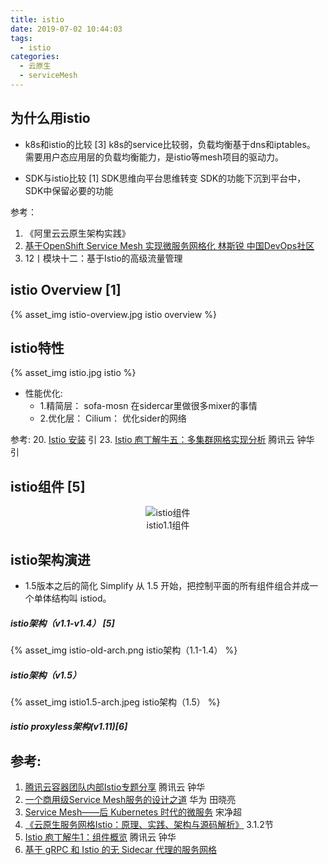 ```yaml
---
title: istio
date: 2019-07-02 10:44:03
tags:
  - istio
categories: 
  - 云原生
  - serviceMesh  
---
```


<p></p>
<!-- more -->

##  为什么用istio
+ k8s和istio的比较 [3]
  k8s的service比较弱，负载均衡基于dns和iptables。
  需要用户态应用层的负载均衡能力，是istio等mesh项目的驱动力。

+ SDK与istio比较 [1]
  SDK思维向平台思维转变
  SDK的功能下沉到平台中， SDK中保留必要的功能

参考：
1. 《阿里云云原生架构实践》
2. [基于OpenShift Service Mesh 实现微服务网格化 林斯锐 中国DevOps社区](https://www.bilibili.com/video/BV1V64y1r7oU?spm_id_from=333.880.my_history.page.click&vd_source=f6e8c1128f9f264c5ab8d9411a644036)
3. 12丨模块十二：基于Istio的高级流量管理

##  istio Overview [1]
{% asset_img  istio-overview.jpg  istio overview %}


##  istio特性
{% asset_img  istio.jpg  istio %}

+ 性能优化:
  - 1.精简层：  sofa-mosn 在sidercar里做很多mixer的事情
  - 2.优化层：  Cilium： 优化sider的网络

参考:
20. [Istio 安装](https://jimmysong.io/istio-handbook/setup/istio-installation.html)  引
23. [Istio 庖丁解牛五：多集群网格实现分析](https://mp.weixin.qq.com/s/fSklull_8OfpdCtdwbXx9A)  腾讯云 钟华 引


##  istio组件 [5]
<div style="text-align: center;">

![istio组件](https://user-images.githubusercontent.com/5608425/64623495-a3debd80-d41b-11e9-9599-c8c25a7153b9.jpg)  
istio1.1组件
</div>


## istio架构演进

+ 1.5版本之后的简化 Simplify
  从 1.5 开始，把控制平面的所有组件组合并成一个单体结构叫 istiod。

##### istio架构（v1.1-v1.4） [5]
{% asset_img  istio-old-arch.png  istio架构（1.1-1.4） %}

##### istio架构（v1.5） 
{% asset_img  istio1.5-arch.jpeg  istio架构（1.5） %}

##### istio proxyless架构(v1.11)[6]


## 参考:
1. [腾讯云容器团队内部Istio专题分享](https://mp.weixin.qq.com/s/NjMncH84uEl_PywOFFMlFA) 腾讯云 钟华
2. [一个商用级Service Mesh服务的设计之道](https://blog.csdn.net/karamos/article/details/80133231)  华为 田晓亮
3. [Service Mesh——后 Kubernetes 时代的微服务](http://www.servicemesher.com/blog/service-mesh-the-microservices-in-post-kubernetes-era/) 宋净超 
4. [《云原生服务网格Istio：原理、实践、架构与源码解析》](https://item.jd.com/12538407.html) 3.1.2节
5. [Istio 庖丁解牛1：组件概览](https://mp.weixin.qq.com/s/VwqxrZsVmn4a5PcVckaLxA)  腾讯云 钟华
6. [基于 gRPC 和 Istio 的无 Sidecar 代理的服务网格](https://zhuanlan.zhihu.com/p/437194208)




  

